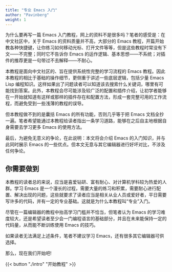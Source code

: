 ```yaml
---
title: "专业 Emacs 入门"
author: "Pavinberg"
weight: 1
---
```


为什么要再写一篇 Emacs 入门教程，网上的资料不是很多吗？笔者的感受是：在中文社区中，关于 Emacs 的资料质量并不高，大部分的 Emacs 教程，开篇开始教各种快捷键，让你练习如何移动光标、打开文件等等，但是这些教程时常没有下文——不完整；同时它不告诉你 Emacs 的运作逻辑、基本思想——不系统；对插件的推荐更是一句带过不去解释——不耐心。

本教程是面向中文社区的、旨在提供系统性完整的学习流程的 Emacs 教程。因此本教程的相比于基础的操作细节，更侧重于讲述一些底层逻辑，包括少量 Emacs Lisp 编程知识。这样如果出了问题读者可以知道该去搜索什么关键词，哪里有可能找到答案。此外，本教程会尽可能涉及较广泛的配置和插件介绍，让初学者能够在一开始就知道有这样或那样的插件存在和配置方法，形成一套完整可用的工作流程，而避免受到一些浅薄的教程的误导。

但本教程做不到的是囊括 Emacs 的所有功能，否则几乎等于把 Emacs 文档全抄一遍。笔者希望能通过本教程给读者指出一条学习道路，能够在之后自主地根据自身需要去学习更多 Emacs 的使用方法。

最后，为避免无意义的争论，在此说明：本文将会介绍 Emacs 的入门知识，并与此同时展示 Emacs 的一些优点。但本文无意与其它编辑器进行好坏对比，不涉及任何争论。

## 你需要做到

本教程的读者总的来说，应当是喜爱钻研、富有耐心、对计算机学科较为热爱的人群。学习 Emacs 是一个漫长的过程，需要大量的练习和积累，需要耐心进行配置、解决出现的问题，这些就要求了读者应当是相关从业人员或爱好者，平日需要写许多的代码，并有一定的专业基础。这就是为什么本教程叫“专业”入门。

尽管在一篇编辑器的教程中抬高学习门槛并不恰当，但笔者认为 Emacs 的学习难度较大，还是希望读者至少会一门编程语言的基础部分，并且在未来能保持一定的代码量，从而能不断训练使用 Emacs 的技巧。

如果读者无法满足上述条件，笔者不建议学习 Emacs，还有很多其它编辑器可供选择。

那么，现在我们开始吧!

{{< button "./intro" "开始教程" >}}
